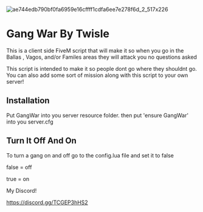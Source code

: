 ![ae744edb790bf0fa6959e16cffff1cdfa6ee7e278f6d_2_517x226](https://user-images.githubusercontent.com/102629991/165434468-84c27c95-b9d2-4828-aeb3-f9493bd684ff.png)


# **Gang War By Twisle**


This is a client side FiveM script that will make it so when you go in the Ballas , Vagos, and/or Familes areas they will attack you no questions asked

This script is intended to make it so people dont go where they shouldnt go. You can also add some sort of mission along with this script to your own server!

## **Installation**

Put GangWar into you server resource folder.
then put 'ensure GangWar' into you server.cfg 


## **Turn It Off And On**

To turn a gang on and off go to the config.lua file and set it to false

false = off

true = on

My Discord! 

https://discord.gg/TCGEP3hHS2
